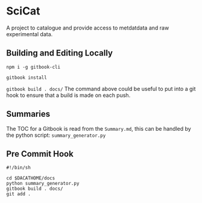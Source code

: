# SciCat

A project to catalogue and provide access to metdatdata and raw experimental data.

## Building and Editing Locally

`npm i -g gitbook-cli`

`gitbook install`

`gitbook build . docs/`
The command above could be useful to put into a git hook to ensure that a build is made on each push.

## Summaries

The TOC for a Gitbook is read from the `Summary.md`, this can be handled by the python script: `summary_generator.py`

## Pre Commit Hook

```
#!/bin/sh

cd $DACATHOME/docs
python summary_generator.py
gitbook build . docs/
git add .
```
